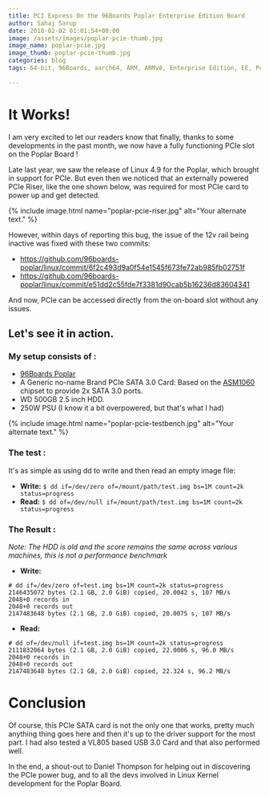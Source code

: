 ```yaml
---
title: PCI Express On the 96Boards Poplar Enterprise Edition Board
author: Sahaj Sarup
date: 2018-02-02 01:01:54+00:00
image: /assets/images/poplar-pcie-thumb.jpg
image_name: poplar-pcie.jpg
image_thumb: poplar-pcie-thumb.jpg
categories: blog
tags: 64-bit, 96Boards, aarch64, ARM, ARMv8, Enterprise Edition, EE, Poplar, pcie, sata, usb

---
```


# It Works!
I am very excited to let our readers know that finally, thanks to some developments in the past month, we now have a fully functioning PCIe slot on the Poplar Board !

Late last year, we saw the release of Linux 4.9 for the Poplar, which brought in support for PCIe. But even then we noticed that an externally powered PCIe Riser, like the one shown below, was required for most PCIe card to power up and get detected.

{% include image.html name="poplar-pcie-riser.jpg" alt="Your alternate text." %}

However, within days of reporting this bug, the issue of the 12v rail being inactive was fixed with these two commits:
- https://github.com/96boards-poplar/linux/commit/6f2c493d9a0f54e1545f673fe72ab985fb02751f
- https://github.com/96boards-poplar/linux/commit/e51dd2c55fde7f3381d90cab5b16236d83604341

And now, PCIe can be accessed directly from the on-board slot without any issues.

## Let's see it in action.

### My setup consists of :
- [96Boards Poplar](https://www.96boards.org/product/poplar/)
- A Generic no-name Brand PCIe SATA 3.0 Card: Based on the [ASM1060](http://www.asmedia.com.tw/eng/e_show_products.php?item=118) chipset to provide 2x SATA 3.0 ports.
- WD 500GB 2.5 inch HDD.
- 250W PSU (I know it a bit overpowered, but that's what I had)

{% include image.html name="poplar-pcie-testbench.jpg" alt="Your alternate text." %}

### The test :

It's as simple as using dd to write and then read an empty image file:
- **Write:** ```$ dd if=/dev/zero of=/mount/path/test.img bs=1M count=2k status=progress```
- **Read:** ```$ dd of=/dev/null if=/mount/path/test.img bs=1M count=2k status=progress```

### The Result :

*Note: The HDD is old and the score remains the same across various machines, this is not a performance benchmark*
- **Write:**
```
# dd if=/dev/zero of=test.img bs=1M count=2k status=progress
2146435072 bytes (2.1 GB, 2.0 GiB) copied, 20.0042 s, 107 MB/s
2048+0 records in
2048+0 records out
2147483648 bytes (2.1 GB, 2.0 GiB) copied, 20.0075 s, 107 MB/s
```
- **Read:**
```
# dd of=/dev/null if=test.img bs=1M count=2k status=progress
2111832064 bytes (2.1 GB, 2.0 GiB) copied, 22.0006 s, 96.0 MB/s
2048+0 records in
2048+0 records out
2147483648 bytes (2.1 GB, 2.0 GiB) copied, 22.324 s, 96.2 MB/s
```

# Conclusion
Of course, this PCIe SATA card is not the only one that works, pretty much anything thing goes here and then it's up to the driver support for the most part. I had also tested a VL805 based USB 3.0 Card and that also performed well.

In the end, a shout-out to Daniel Thompson for helping out in discovering the PCIe power bug, and to all the devs involved in Linux Kernel development for the Poplar Board.
